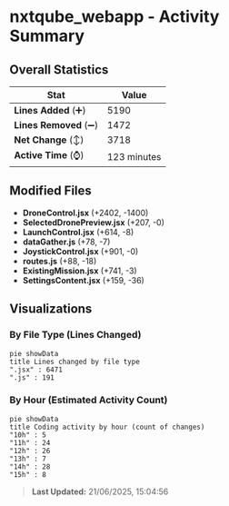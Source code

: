 # nxtqube_webapp - Activity Summary 

## Overall Statistics

| Stat                   | Value                                                             |
| ---------------------- | ----------------------------------------------------------------- |
| **Lines Added** (➕)   | 5190                                          |
| **Lines Removed** (➖) | 1472                                        |
| **Net Change** (↕)    | 3718                |
| **Active Time** (⌚)   | 123 minutes |


## Modified Files
- **DroneControl.jsx** (+2402, -1400)
- **SelectedDronePreview.jsx** (+207, -0)
- **LaunchControl.jsx** (+614, -8)
- **dataGather.js** (+78, -7)
- **JoystickControl.jsx** (+901, -0)
- **routes.js** (+88, -18)
- **ExistingMission.jsx** (+741, -3)
- **SettingsContent.jsx** (+159, -36)

## Visualizations

### By File Type (Lines Changed)

```mermaid
pie showData
title Lines changed by file type
".jsx" : 6471
".js" : 191
```

### By Hour (Estimated Activity Count)

```mermaid
pie showData
title Coding activity by hour (count of changes)
"10h" : 5
"11h" : 24
"12h" : 26
"13h" : 7
"14h" : 28
"15h" : 8
```


> **Last Updated:** 21/06/2025, 15:04:56